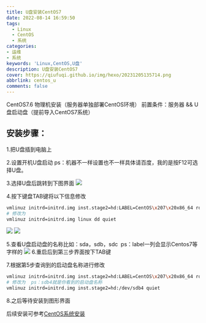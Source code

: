 ```yaml
---
title: U盘安装CentOS7
date: 2022-08-14 16:59:50
tags:
  - Linux
  - CentOS
  - 系统
categories: 
- 运维
- 系统
keywords: 'Linux,CentOS,U盘'
description: U盘安装CentOS7
cover: https://qiufuqi.github.io/img/hexo/20231205135714.png
abbrlink: centos_u
comments: false
---
```


CentOS7.6 物理机安装（服务器单独部署CentOS环境）
前置条件：服务器 && U盘启动盘（提前导入CentOS7系统）

## 安装步骤：

1.把U盘插到电脑上

2.设置开机U盘启动 ps：机器不一样设置也不一样具体请百度，我的是按F12可选择U盘。

3.选择U盘后跳转到下图界面
![](https://qiufuqi.github.io/img/hexo/20231205135345.png)

4.按下键盘TAB键将以下信息修改
``` bash
vmlinuz initrd=initrd.img inst.stage2=hd:LABEL=CentOS\x207\x20x86_64 rd.live.check quiet
# 修改为
vmlinuz initrd=initrd.img linux dd quiet
```
![](https://qiufuqi.github.io/img/hexo/20231205133550.png)
![](https://qiufuqi.github.io/img/hexo/20231205115020.png)

5.查看U盘启动盘的名称比如：sda，sdb，sdc  ps：label一列会显示Centos7等字样的
![](https://qiufuqi.github.io/img/hexo/20231205133641.png)
6.重启后到第三步界面按下TAB键

7.根据第5步查询到的启动盘名称进行修改
``` bash
vmlinuz initrd=initrd.img inst.stage2=hd:LABEL=CentOS\x207\x20x86_64 rd.live.check quiet 
# 修改为  ps：sdb4就是你看到的启动盘名称
vmlinuz initrd=initrd.img inst.stage2=hd:/dev/sdb4 quiet   
```
8.之后等待安装到图形界面

后续安装可参考[CentOS系统安装](/centos_install)